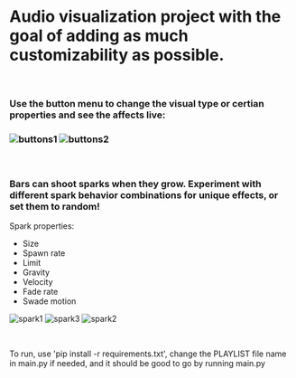 <h1>Audio visualization project with the goal of adding as much customizability as possible.</h1>
<br>
<h3>Use the button menu to change the visual type or certian properties and see the affects live:<h3>

![buttons1](https://github.com/Marty0001/Customizable-Music-Visualizer/assets/123718743/6512b7c6-3378-4020-8f65-e49cb409890e)
![buttons2](https://github.com/Marty0001/Customizable-Music-Visualizer/assets/123718743/3c2a2641-944a-42b7-8382-d394fff25395)

<br>

<h3>Bars can shoot sparks when they grow. Experiment with different spark behavior combinations for unique effects, or set them to random!</h3>

<span>Spark properties:</span>
<ul>
    <li>Size</li>
    <li>Spawn rate</li>
    <li>Limit</li>
    <li>Gravity</li>
    <li>Velocity</li>
    <li>Fade rate</li>
    <li>Swade motion</li>
</ul>

![spark1](https://github.com/Marty0001/Customizable-Music-Visualizer/assets/123718743/66f07cf6-8ef9-4875-80db-ce60d6fb7a77)
![spark3](https://github.com/Marty0001/Customizable-Music-Visualizer/assets/123718743/ad6b8b44-d78f-427e-8fe2-7a9fa5528d9e)
![spark2](https://github.com/Marty0001/Customizable-Music-Visualizer/assets/123718743/3224c43c-86c0-49c8-83c9-895ea3f893bf)

<br>

<span>To run, use 'pip install -r requirements.txt', change the PLAYLIST file name in main.py if needed, and it should be good to go by running main.py</span>
